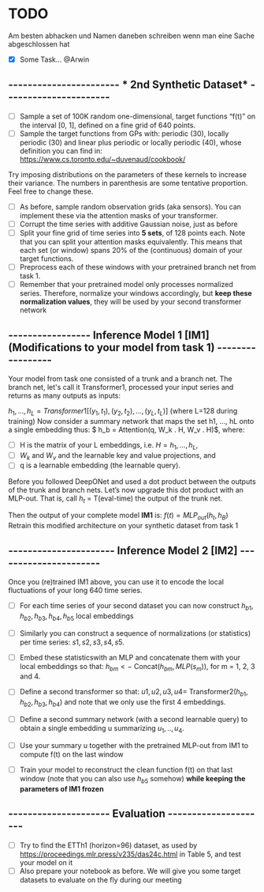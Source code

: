 # TODO
Am besten abhacken und Namen daneben schreiben wenn man eine Sache abgeschlossen hat
- [x] Some Task... @Arwin

## ----------------------- * 2nd Synthetic Dataset* ----------------------
- [ ] Sample a set of 100K random one-dimensional, target functions “f(t)” on the interval [0, 1], defined on a fine grid of 640 points.
- [ ] Sample the target functions from GPs with: periodic (30), locally periodic (30) and linear plus periodic or locally periodic (40), whose definition you can find in: https://www.cs.toronto.edu/~duvenaud/cookbook/

Try imposing distributions on the parameters of these kernels to increase their variance. The numbers in parenthesis are some tentative proportion. Feel free to change these.<br>
- [ ] As before, sample random observation grids (aka sensors). You can implement these via the attention masks of your transformer.
- [ ] Corrupt the time series with additive Gaussian noise, just as before
- [ ] Split your fine grid of time series into **5 sets**, of 128 points each. Note that you can split your attention masks equivalently. This means that each set (or window) spans 20% of the (continuous) domain of your target functions.
- [ ] Preprocess each of these windows with your pretrained branch net from task 1.
- [ ] Remember that your pretrained model only processes normalized series. Therefore, normalize your windows accordingly, but **keep these normalization values**, they will be used by your second transformer network

## ----------------- Inference Model 1 [IM1] (Modifications to your model from task 1) -----------------

Your model from task one consisted of a trunk and a branch net. The branch net, let's call it Transformer1, processed your input series and returns as many outputs as inputs:

$h_1,..., h_L = Transformer1[(y_1, t_1), (y_2, t_2), …, (y_L, t_L)]$   (where L=128 during training)
Now consider a summary network that maps the set h1, …, hL onto a single embedding thus:
$ h_b = Attention(q, W_k . H, W_v . H)$, where:

- [ ] H is the matrix of your L embeddings, i.e. $H = h_1,..., h_L,$
- [ ] $W_k$ and $W_v$ and the learnable key and value projections, and
- [ ] q is a learnable embedding (the learnable query).

Before you followed DeepONet and used a dot product between the outputs of the trunk and branch nets. Let’s now upgrade this dot product with an MLP-out. That is, call $h_t$ = T(eval-time) the output of the trunk net.

Then the output of your complete model **IM1** is: $f(t) = MLP_{out}(h_t, h_B)$ <br>
Retrain this modified architecture on your synthetic dataset from task 1

## ---------------------- Inference Model 2 [IM2]  ----------------------

Once you (re)trained IM1 above, you can use it to encode the local fluctuations of your long 640 time series.

- [ ] For each time series of your second dataset you can now construct $h_{b1}, h_{b2}, h_{b3}, h_{b4}, h_{b5}$ local embeddings
- [ ] Similarly you can construct a sequence of normalizations (or statistics) per time series: $s1, s2, s3, s4, s5$.
- [ ] Embed these statisticswith an MLP and concatenate them with your local embeddings so that:
$h_{bm} <-$ Concat($h_{bm}, MLP(s_m)$), for m = 1, 2, 3 and 4.

- [ ] Define a second transformer so that: $u1, u2, u3, u4 =$ Transformer2($h_{b1}, h_{b2}, h_{b3}, h_{b4}$) and note that we only use the first 4 embeddings.
- [ ] Define a second summary network (with a second learnable query) to obtain a single embedding u summarizing $u_1, .., u_4$.
- [ ] Use your summary u together with the pretrained MLP-out from IM1 to compute f(t) on the last window
- [ ] Train your model to reconstruct the clean function f(t) on that last window (note that you can also use $h_{b5}$ somehow) **while keeping the parameters of IM1 frozen**

## --------------------- Evaluation ---------------------

- [ ] Try to find the ETTh1 (horizon=96) dataset, as used by https://proceedings.mlr.press/v235/das24c.html in Table 5, and test your model on it
- [ ] Also prepare your notebook as before. We will give you some target datasets to evaluate on the fly during our meeting